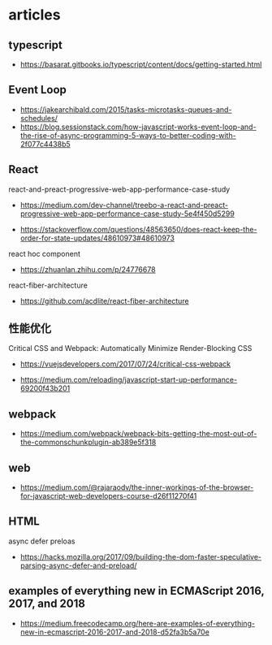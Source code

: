 # articles

## typescript
- https://basarat.gitbooks.io/typescript/content/docs/getting-started.html

## Event Loop
- https://jakearchibald.com/2015/tasks-microtasks-queues-and-schedules/
- https://blog.sessionstack.com/how-javascript-works-event-loop-and-the-rise-of-async-programming-5-ways-to-better-coding-with-2f077c4438b5

## React
react-and-preact-progressive-web-app-performance-case-study
- https://medium.com/dev-channel/treebo-a-react-and-preact-progressive-web-app-performance-case-study-5e4f450d5299

- https://stackoverflow.com/questions/48563650/does-react-keep-the-order-for-state-updates/48610973#48610973

react hoc component
- https://zhuanlan.zhihu.com/p/24776678

react-fiber-architecture
- https://github.com/acdlite/react-fiber-architecture

## 性能优化
Critical CSS and Webpack: Automatically Minimize Render-Blocking CSS
- https://vuejsdevelopers.com/2017/07/24/critical-css-webpack

- https://medium.com/reloading/javascript-start-up-performance-69200f43b201

## webpack
- https://medium.com/webpack/webpack-bits-getting-the-most-out-of-the-commonschunkplugin-ab389e5f318

## web
- https://medium.com/@rajaraodv/the-inner-workings-of-the-browser-for-javascript-web-developers-course-d26f11270f41

## HTML
async defer preloas
-  https://hacks.mozilla.org/2017/09/building-the-dom-faster-speculative-parsing-async-defer-and-preload/

## examples of everything new in ECMAScript 2016, 2017, and 2018
- https://medium.freecodecamp.org/here-are-examples-of-everything-new-in-ecmascript-2016-2017-and-2018-d52fa3b5a70e